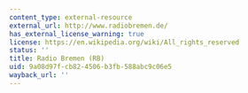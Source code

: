 ```yaml
---
content_type: external-resource
external_url: http://www.radiobremen.de/
has_external_license_warning: true
license: https://en.wikipedia.org/wiki/All_rights_reserved
status: ''
title: Radio Bremen (RB)
uid: 9a08d97f-cb82-4506-b3fb-588abc9c06e5
wayback_url: ''
---
```

